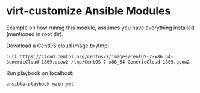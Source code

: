 # virt-customize Ansible Modules

Example on how runnig this module, assumes you have everything installed (mentioned in root dir).

Download a CentOS cloud image to /tmp:

`curl https://cloud.centos.org/centos/7/images/CentOS-7-x86_64-GenericCloud-1809.qcow2 /tmp/CentOS-7-x86_64-GenericCloud-1809.qcow2`

Run playbook on localhost:

`ansible-playbook main.yml`
